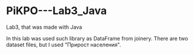 # PiKPO---Lab3_Java
Lab3, that was made with Java

In this lab was used such library as DataFrame from joinery.
There are two dataset files, but I used "Прирост населения".
